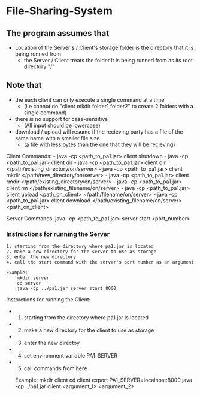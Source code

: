 # File-Sharing-System

## The program assumes that
- Location of the Server's / Client's storage folder is the directory that it is being runned from 
    * the Server / Client treats the folder it is being runned from as its root directory "/"

## Note that
- the each client can only execute a single command at a time 
   * (i.e cannot do "client mkdir folder1 folder2" to create 2 folders with a single command)
- there is no support for case-sensitive 
   * (All input should be lowercase)
- download / upload will resume if the recieving party has a file of the same name with a smaller file size 
   * (a file with less bytes than the one that they will be recieving)

Client Commands:
    - java -cp <path_to_pa1.jar> client shutdown 
    - java -cp <path_to_pa1.jar> client dir 
    - java -cp <path_to_pa1.jar> client dir </path/existing_directory/on/server> 
    - java -cp <path_to_pa1.jar> client mkdir </path/new_directory/on/server> 
    - java -cp <path_to_pa1.jar> client rmdir </path/existing_directory/on/server>
    - java -cp <path_to_pa1.jar> client rm </path/existing_filename/on/server> 
    - java -cp <path_to_pa1.jar> client upload <path_on_client> </path/filename/on/server> 
    - java -cp <path_to_pa1.jar> client download </path/existing_filename/on/server> <path_on_client>

Server Commands:
    java -cp <path_to_pa1.jar> server start <port_number>

### Instructions for running the Server
    1. starting from the directory where pa1.jar is located
    2. make a new directory for the server to use as storage 
    3. enter the new directory 
    4. call the start command with the server's port number as an argument 

    Example:
        mkdir server     
        cd server 
        java -cp ../pa1.jar server start 8000 

Instructions for running the Client:
- 1. starting from the directory where pa1.jar is located
- 2. make a new directory for the client to use as storage 
- 3. enter the new directoy 
- 4. set environment variable PA1_SERVER
- 5. call commands from here 

    Example:
        mkdir client
        cd client 
        export PA1_SERVER=localhost:8000
        java -cp ../pa1.jar client <command> <argument_1> <argument_2> 
